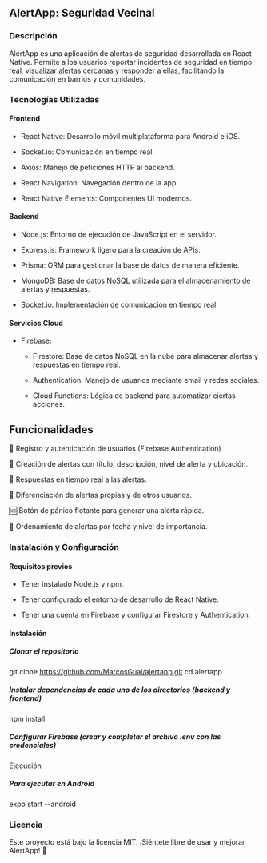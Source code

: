 ## AlertApp: Seguridad Vecinal

### Descripción

AlertApp es una aplicación de alertas de seguridad desarrollada en React Native. Permite a los usuarios reportar incidentes de seguridad en tiempo real, visualizar alertas cercanas y responder a ellas, facilitando la comunicación en barrios y comunidades.

### Tecnologías Utilizadas

#### Frontend

- React Native: Desarrollo móvil multiplataforma para Android e iOS.

- Socket.io: Comunicación en tiempo real.

- Axios: Manejo de peticiones HTTP al backend.

- React Navigation: Navegación dentro de la app.

- React Native Elements: Componentes UI modernos.

#### Backend

- Node.js: Entorno de ejecución de JavaScript en el servidor.

- Express.js: Framework ligero para la creación de APIs.

- Prisma: ORM para gestionar la base de datos de manera eficiente.

- MongoDB: Base de datos NoSQL utilizada para el almacenamiento de alertas y respuestas.

- Socket.io: Implementación de comunicación en tiempo real.

#### Servicios Cloud

- Firebase:

    * Firestore: Base de datos NoSQL en la nube para almacenar alertas y respuestas en tiempo real.

    * Authentication: Manejo de usuarios mediante email y redes sociales.

    * Cloud Functions: Lógica de backend para automatizar ciertas acciones.

## Funcionalidades

📍 Registro y autenticación de usuarios (Firebase Authentication)

🚨 Creación de alertas con título, descripción, nivel de alerta y ubicación.

💬 Respuestas en tiempo real a las alertas.

📌 Diferenciación de alertas propias y de otros usuarios.

🆘 Botón de pánico flotante para generar una alerta rápida.

📅 Ordenamiento de alertas por fecha y nivel de importancia.

### Instalación y Configuración

#### Requisitos previos

- Tener instalado Node.js y npm.

- Tener configurado el entorno de desarrollo de React Native.

- Tener una cuenta en Firebase y configurar Firestore y Authentication.

#### Instalación

##### Clonar el repositorio
git clone https://github.com/MarcosGual/alertapp.git
cd alertapp

##### Instalar dependencias de cada uno de los directorios (backend y frontend)
npm install

##### Configurar Firebase (crear y completar el archivo .env con las credenciales)

Ejecución

##### Para ejecutar en Android
expo start --android

### Licencia

Este proyecto está bajo la licencia MIT. ¡Siéntete libre de usar y mejorar AlertApp! 🚀